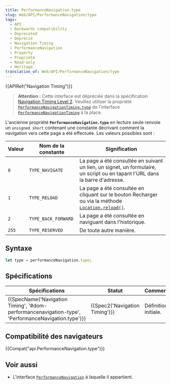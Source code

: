 ```yaml
---
title: PerformanceNavigation.type
slug: Web/API/PerformanceNavigation/type
tags:
  - API
  - Backwards compatibility
  - Deprecated
  - Déprécié
  - Navigation Timing
  - PerformanceNavigation
  - Property
  - Propriété
  - Read-only
  - Héritage
translation_of: Web/API/PerformanceNavigation/type
---
```

{{APIRef("Navigation Timing")}}

> **Attention :** Cette interface est dépréciée dans la spécification [Navigation Timing Level 2](https://w3c.github.io/navigation-timing/#obsolete). Veuillez utiliser la propriété [`PerformanceNavigationTiming.type`](/fr/docs/Web/API/PerformanceNavigationTiming/type) de l'interface [`PerformanceNavigationTiming`](/fr/docs/Web/API/PerformanceNavigationTiming) à la place.

L'ancienne propriété **`PerformanceNavigation.type`** en lecture seule renvoie un `unsigned short` contenant une constante décrivant comment la navigation vers cette page a été effectuée. Les valeurs possibles sont :

| Valeur | Nom de la constante | Signification                                                                                                                          |
| ------ | ------------------- | -------------------------------------------------------------------------------------------------------------------------------------- |
| `0`    | `TYPE_NAVIGATE`     | La page a été consultée en suivant un lien, un signet, un formulaire, un script ou en tapant l'URL dans la barre d'adresse.            |
| `1`    | `TYPE_RELOAD`       | La page a été consultée en cliquant sur le bouton Recharger ou via la méthode [`Location.reload()`](/fr/docs/Web/API/Location/reload). |
| `2`    | `TYPE_BACK_FORWARD` | La page a été consultée en naviguant dans l'historique.                                                                                |
| `255`  | `TYPE_RESERVED`     | De toute autre manière.                                                                                                                |

## Syntaxe

```js
let type = performanceNavigation.type;
```

## Spécifications

| Spécifications                                                                                                                               | Statut                                   | Commentaire          |
| -------------------------------------------------------------------------------------------------------------------------------------------- | ---------------------------------------- | -------------------- |
| {{SpecName('Navigation Timing', '#dom-performancenavigation-type', 'PerformanceNavigation.type')}} | {{Spec2('Navigation Timing')}} | Définition initiale. |

## Compatibilité des navigateurs

{{Compat("api.PerformanceNavigation.type")}}

## Voir aussi

- L'interface [`PerformanceNavigation`](/fr/docs/Web/API/PerformanceNavigation) à laquelle il appartient.
